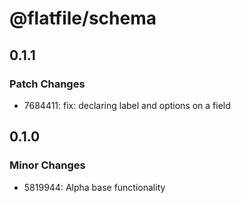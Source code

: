 # @flatfile/schema

## 0.1.1

### Patch Changes

- 7684411: fix: declaring label and options on a field

## 0.1.0

### Minor Changes

- 5819944: Alpha base functionality
